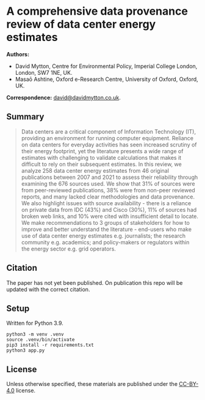 # A comprehensive data provenance review of data center energy estimates

**Authors:**

* David Mytton, Centre for Environmental Policy, Imperial College London,
  London, SW7 1NE, UK.
* Masaō Ashtine, Oxford e-Research Centre, University of Oxford, Oxford, UK.

**Correspondence:** <david@davidmytton.co.uk>.

## Summary

> Data centers are a critical component of Information Technology (IT),
> providing an environment for running computer equipment. Reliance on data
> centers for everyday activities has seen increased scrutiny of their energy
> footprint, yet the literature presents a wide range of estimates with
> challenging to validate calculations that makes it difficult to rely on their
> subsequent estimates. In this review, we analyze 258 data center energy
> estimates from 46 original publications between 2007 and 2021 to assess their
> reliability through examining the 676 sources used. We show that 31% of
> sources were from peer-reviewed publications, 38% were from non-peer reviewed
> reports, and many lacked clear methodologies and data provenance. We also
> highlight issues with source availability - there is a reliance on private
> data from IDC (43%) and Cisco (30%), 11% of sources had broken web links, and
> 10% were cited with insufficient detail to locate. We make recommendations to
> 3 groups of stakeholders for how to improve and better understand the
> literature - end-users who make use of data center energy estimates e.g.
> journalists; the research community e.g. academics; and policy-makers or
> regulators within the energy sector e.g. grid operators.

## Citation

The paper has not yet been published. On publication this repo will be updated
with the correct citation.

## Setup

Written for Python 3.9.

```shell
python3 -m venv .venv
source .venv/bin/activate
pip3 install -r requirements.txt
python3 app.py
```

## License

Unless otherwise specified, these materials are published under the
[CC-BY-4.0](https://creativecommons.org/licenses/by/4.0/) license.
